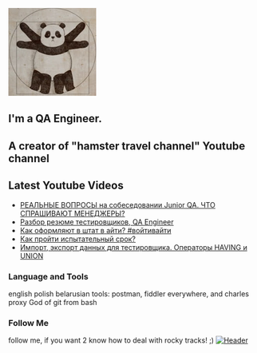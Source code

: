 [![Header](https://github.com/Bajnou/Alexey/blob/main/assets/pnd.png)](https://www.youtube.com/user/Stanleyxxl/)
## I'm a QA Engineer. 
## A creator of "hamster travel channel" Youtube channel 

## Latest Youtube Videos

<!-- YOUTUBE:START -->
- [РЕАЛЬНЫЕ ВОПРОСЫ на собеседовании Junior QA. ЧТО СПРАШИВАЮТ МЕНЕДЖЕРЫ?](https://www.youtube.com/watch?v=Ew9hUAZkBr8)
- [Разбор резюме тестировщиков, QA Engineer](https://www.youtube.com/watch?v=kFk5wXAaoCw)
- [Как оформляют в штат в айти? #войтивайти](https://www.youtube.com/watch?v=Y2Xw0F4xeiA)
- [Как пройти испытательный срок?](https://www.youtube.com/watch?v=82jogTmRyTg)
- [Импорт, экспорт данных для тестировщика. Операторы HAVING и UNION](https://www.youtube.com/watch?v=-rI8Swa35Pw)
<!-- YOUTUBE:END -->

### Language and Tools
english
polish
belarusian
tools: postman, fiddler everywhere, and charles proxy
God of git from bash

### Follow Me
follow me, if you want 2 know how to deal with rocky tracks! ;)
[![Header](https://img.shields.io/badge/Youtube-090909?style=for-the-badge&logo=youtube&logoColor=f70000)](https://www.youtube.com/user/Stanleyxxl?sub_confirmation=1)
